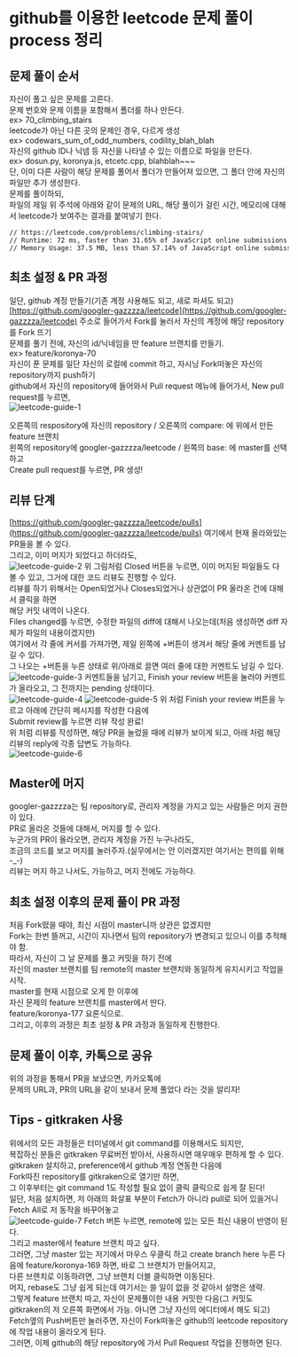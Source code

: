 # github를 이용한 leetcode 문제 풀이 process 정리

## 문제 풀이 순서

자신이 풀고 싶은 문제를 고른다.  
문제 번호와 문제 이름을 포함해서 폴더를 하나 만든다.  
ex> 70_climbing_stairs  
leetcode가 아닌 다른 곳의 문제인 경우, 다르게 생성  
ex> codewars_sum_of_odd_numbers,  codility_blah_blah  
자신의 github ID나 닉넴 등 자신을 나타낼 수 있는 이름으로 파일을 만든다.  
ex> dosun.py,     koronya.js,    etcetc.cpp,   blahblah~~~  
단, 이미 다른 사람이 해당 문제를 풀어서 폴더가 만들어져 있으면, 그 폴더 안에 자신의 파일만 추가 생성한다.  
문제를 풀이하되,  
파일의 제일 위 주석에 아래와 같이 문제의 URL, 해당 풀이가 걸린 시간, 메모리에 대해서 leetcode가 보여주는 결과를 붙여넣기 한다.  


```
// https://leetcode.com/problems/climbing-stairs/
// Runtime: 72 ms, faster than 31.65% of JavaScript online submissions for Majority Element
// Memory Usage: 37.5 MB, less than 57.14% of JavaScript online submissions for Majority Element
```

## 최초 설정 & PR 과정

일단, github 계정 만들기(기존 계정 사용해도 되고, 새로 파셔도 되고)  
[https://github.com/googler-gazzzza/leetcode](https://github.com/googler-gazzzza/leetcode) 주소로 들어가서 Fork를 눌러서 자신의 계정에 해당 repository를 Fork 뜨기  
문제를 풀기 전에, 자신의 id/닉네임을 딴 feature 브랜치를 만들기.  
ex> feature/koronya-70  
자신이 푼 문제를 일단 자신의 로컬에 commit 하고, 자시닝 Fork떠놓은 자신의 repository까지 push하기  
github에서 자신의 repository에 들어와서 Pull request 메뉴에 들어가서, New pull request를 누르면,   
![leetcode-guide-1](https://user-images.githubusercontent.com/26019796/66944553-ec9e1d80-f03c-11e9-9383-7413f1c7b5b1.png)  

오른쪽의 respository에 자신의 repository / 오른쪽의 compare: 에 위에서 만든 feature 브랜치  
왼쪽의 repository에 googler-gazzzza/leetcode / 왼쪽의 base: 에 master를 선택하고  
Create pull request를 누르면, PR 생성!  

## 리뷰 단계

[https://github.com/googler-gazzzza/leetcode/pulls](https://github.com/googler-gazzzza/leetcode/pulls)
여기에서 현재 올라와있는 PR들을 볼 수 있다.  
그리고, 이미 머지가 되었다고 하더라도,   
![leetcode-guide-2](https://user-images.githubusercontent.com/26019796/66944560-ef007780-f03c-11e9-97a4-202e07670e0f.png)
위 그림처럼 Closed 버튼을 누르면, 이미 머지된 파일들도 다 볼 수 있고, 그거에 대한 코드 리뷰도 진행할 수 있다.  
리뷰를 하기 위해서는 Open되었거나 Closes되었거나 상관없이 PR 올라온 건에 대해서 클릭을 하면  
해당 커밋 내역이 나온다.  
Files changed를 누르면, 수정한 파일의 diff에 대해서 나오는데(처음 생성하면 diff 자체가 파일의 내용이겠지만)  
여기에서 각 줄에 커서를 가져가면, 제일 왼쪽에 +버튼이 생겨서 해당 줄에 커멘트를 남길 수 있다.  
그 나오는 +버튼을 누른 상태로 위/아래로 끌면 여러 줄에 대한 커멘트도 남길 수 있다.  
![leetcode-guide-3](https://user-images.githubusercontent.com/26019796/66944562-f031a480-f03c-11e9-8731-e58b5e10dc59.png)
커멘트들을 남기고, Finish your review 버튼을 눌러야 커멘트가 올라오고, 그 전까지는 pending 상태이다.  
![leetcode-guide-4](https://user-images.githubusercontent.com/26019796/66944564-f0ca3b00-f03c-11e9-8bbd-afa77a63a5c5.png)
![leetcode-guide-5](https://user-images.githubusercontent.com/26019796/66944571-f3c52b80-f03c-11e9-9777-aa4fa5a4dc4e.png)
위 처럼 Finish your review 버튼을 누르고 아래에 간단히 메시지를 작성한 다음에  
Submit review를 누르면 리뷰 작성 완료!  
위 처럼 리뷰를 작성하면, 해당 PR을 눌렀을 때에 리뷰가 보이게 되고, 아래 처럼 해당 리뷰의 reply에 각종 답변도 가능하다.  
![leetcode-guide-6](https://user-images.githubusercontent.com/26019796/66944569-f32c9500-f03c-11e9-9b80-ed63d7796d7b.png)

## Master에 머지

googler-gazzzza는 팀 repository로, 관리자 계정을 가지고 있는 사람들은 머지 권한이 있다.  
PR로 올라온 것들에 대해서, 머지를 할 수 있다.  
누군가의 PR이 올라오면, 관리자 계정을 가진 누구나라도,  
조금의 코드를 보고 머지를 눌러주자.(실무에서는 안 이러겠지만 여기서는 편의를 위해 -_-)  
리뷰는 머지 하고 나서도, 가능하고, 머지 전에도 가능하다.  


## 최초 설정 이후의 문제 풀이 PR 과정  

처음 Fork떴을 때야, 최신 시점이 master니까 상관은 없겠지만  
Fork는 한번 뜰꺼고, 시간이 지나면서 팀의 repository가 변경되고 있으니 이를 추적해야 함.  
따라서, 자신이 그 날 문제를 풀고 커밋을 하기 전에  
자신의 master 브랜치를 팀 remote의 master 브랜치와 동일하게 유지시키고 작업을 시작.  
master를 현재 시점으로 오게 한 이후에  
자신 문제의 feature 브랜치를 master에서 딴다.  
feature/koronya-177 요론식으로.  
그리고, 이후의 과정은 최초 설정 & PR 과정과 동일하게 진행한다.  


## 문제 풀이 이후, 카톡으로 공유

위의 과정을 통해서 PR을 보냈으면, 카카오톡에  
문제의 URL과, PR의 URL을 같이 보내서 문제 풀었다 라는 것을 알리자!  


## Tips - gitkraken 사용  

위에서의 모든 과정들은 터미널에서 git command를 이용해서도 되지만,  
복잡하신 분들은 gitkraken 무료버전 받아서, 사용하시면 매우매우 편하게 할 수 있다.  
gitkraken 설치하고, preference에서 github 계정 연동한 다음에  
Fork따진 repository를 gitkraken으로 열기만 하면,  
그 이후부터는 git command 1도 작성할 필요 없이 클릭 클릭으로 쉽게 잘 된다!  
일단, 처음 설치하면, 저 아래의 화살표 부분이 Fetch가 아니라 pull로 되어 있을거니 Fetch All로 저 동작을 바꾸어놓고  
![leetcode-guide-7](https://user-images.githubusercontent.com/26019796/66944572-f45dc200-f03c-11e9-89bd-9707ae5c229c.png)
Fetch 버튼 누르면, remote에 있는 모든 최신 내용이 반영이 된다.  
그리고 master에서 feature 브랜치 따고 싶다.  
그러면, 그냥 master 있는 저기에서 마우스 우클릭 하고 create branch here 누른 다음에 feature/koronya-169 하면, 바로 그 브랜치가 만들어지고,  
다른 브랜치로 이동하려면, 그냥 브랜치 더블 클릭하면 이동된다.  
머지, rebase도 그냥 쉽게 되는데 여기서는 쓸 일이 없을 것 같아서 설명은 생략.  
그렇게 feature 브랜치 따고, 자신이 문제풀이한 내용 커밋한 다음(그 커밋도 gitkraken의 저 오른쪽 화면에서 가능. 아니면 그냥 자신의 에디터에서 해도 되고)  
Fetch옆의 Push버튼만 눌러주면, 자신이 Fork떠놓은 github의 leetcode repository에 작업 내용이 올라오게 된다.  
그러면, 이제 github의 해당 repository에 가서 Pull Request 작업을 진행하면 된다.  

